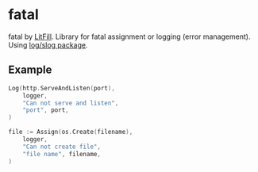# fatal

fatal by [LitFill](https://github.com/LitFill).
Library for fatal assignment or logging (error management).
Using [log/slog package](https://pkg.go.dev/log/slog).

## Example

```go
Log(http.ServeAndListen(port),
    logger,
    "Can not serve and listen",
    "port", port,
)

file := Assign(os.Create(filename),
    logger,
    "Can not create file",
    "file name", filename,
)
```
